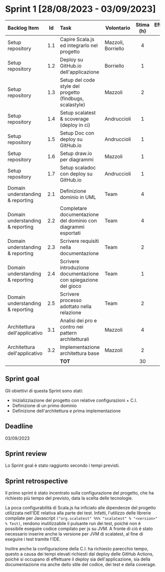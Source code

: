 # Sprint 1 [28/08/2023 - 03/09/2023]

| Backlog Item                     | Id  | Task                                                           | Volontario         | Stima (h) | Effettivo (h) | D1 | D2 | D3 | D4 | D5 | D6 |
|:---------------------------------|:---:|:---------------------------------------------------------------|--------------------|:---------:|:-------------:|----|----|----|----|----|----|
| Setup repository                 | 1.1 | Capire Scala.js ed integrarlo nel progetto                     | Mazzoli, Borriello |     4     |       4       | 2  | 2  | 2  | 0  | 0  | 0  |
| Setup repository                 | 1.2 | Deploy su GitHub.io dell'applicazione                          | Borriello          |     1     |       1       | 1  | 1  | 0  | 0  | 0  | 0  |
| Setup repository                 | 1.3 | Setup del code style del progetto (findbugs, scalastyle)       | Mazzoli            |     2     |       2       | 0  | 0  | 0  | 0  | 0  | 0  |
| Setup repository                 | 1.4 | Setup scalatest & scoverage (deploy in ci)                     | Andruccioli        |     1     |       1       | 0  | 0  | 0  | 0  | 0  | 0  |
| Setup repository                 | 1.5 | Setup Doc con deploy su GitHub.io                              | Andruccioli        |     1     |       1       | 0  | 0  | 0  | 0  | 0  | 0  |
| Setup repository                 | 1.6 | Setup draw.io per diagrammi                                    | Mazzoli            |     1     |       1       | 0  | 0  | 0  | 0  | 0  | 0  |
| Setup repository                 | 1.7 | Setup scaladoc con deploy su GitHub.io                         | Andruccioli        |     1     |       1       | 1  | 0  | 0  | 0  | 0  | 0  |
| Domain understanding & reporting | 2.1 | Definizione dominio in UML                                     | Team               |     4     |       4       | 4  | 3  | 3  | 3  | 0  | 0  |
| Domain understanding & reporting | 2.2 | Completare documentazione del dominio con diagrammi esportati  | Team               |     4     |       4       | 4  | 4  | 4  | 4  | 2  | 0  |
| Domain understanding & reporting | 2.3 | Scrivere requisiti nella documentazione                        | Team               |     2     |       2       | 2  | 2  | 2  | 2  | 0  | 0  |
| Domain understanding & reporting | 2.4 | Scrivere introduzione documentazione con spiegazione del gioco | Team               |     1     |       1       | 1  | 1  | 1  | 1  | 0  | 0  |
| Domain understanding & reporting | 2.5 | Scrivere processo adottato nella relazione                     | Team               |     2     |       2       | 2  | 2  | 2  | 2  | 0  | 0  |
| Architettura dell'applicativo    | 3.1 | Analisi dei pro e contro nei pattern architetturali            | Mazzoli            |     4     |       4       | 4  | 4  | 4  | 2  | 0  | 0  |
| Architettura dell'applicativo    | 3.2 | Implementazione architettura base                              | Mazzoli            |     2     |       2       | 2  | 2  | 2  | 2  | 2  | 0  |
|                                  |     | **TOT**                                                        |                    |    30     |      30       | 23 | 21 | 20 | 16 | 4  | 0  |

## Sprint goal

Gli obiettivi di questa Sprint sono stati:

- Inizializziazione del progetto con relative configurazioni + C.I.
- Definizione di un primo dominio
- Definizione dell'architettura e prima implementazione

## Deadline

03/09/2023

## Sprint review

Lo Sprint goal è stato raggiunto secondo i tempi previsti.

## Sprint retrospective

Il primo sprint è stato incentrato sulla configurazione del progetto, che ha richiesto più tempo del previsto, data la
scelta delle tecnologie.

La poca configurabilità di Scala.js ha inficiato alle dipendenze del progetto utilizzata nell'IDE relativa alla parte
dei test. Infatti, l'utilizzo delle librerie compilate per
Javascript `("org.scalatest" %%% "scalatest" % "<version>" % Test)`, rendono inutilizzabile il pulsante run dei test,
poichè non è possibile eseguire codice compilato per js su JVM. A fronte di ciò è stato necessario inserire anche la
versione per JVM di scalatest, al fine di eseguire i test tramite l'IDE.

Inoltre anche la configurazione della C.I. ha richiesto parecchio tempo, questo a causa dei tempi elevati richiesti dal
deploy delle GitHub Actions, poichè si occupano di effettuare il deploy sia dell'applicazione, sia della documentazione
ma anche dello stile del codice, dei test e della coverage.
